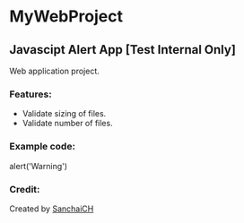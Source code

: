 # MyWebProject
## Javascipt Alert App [Test Internal Only]

Web application project.

### Features:
- Validate sizing of files.
- Validate number of files.

### Example code:
<javascript>
 alert('Warning')
</javascript>

### Credit:
Created by [SanchaiCH](https://github.com/sanchaic)
